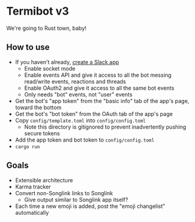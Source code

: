# Termibot v3

We're going to Rust town, baby!

## How to use

* If you haven't already, [create a Slack app](https://api.slack.com/authentication/basics)
  * Enable socket mode
  * Enable events API and give it access to all the bot messing read/write events, reactions and threads
  * Enable OAuth2 and give it access to all the same bot events
  * Only needs "bot" events, not "user" events
* Get the bot's "app token" from the "basic info" tab of the app's page, toward the bottom
* Get the bot's "bot token" from the OAuth tab of the app's page
* Copy `config/template.toml` into `config/config.toml`
  * Note this directory is gitignored to prevent inadvertently pushing secure tokens
* Add the app token and bot token to `config/config.toml`
* `cargo run`

## Goals

* Extensible architecture
* Karma tracker
* Convert non-Songlink links to Songlink
  * Give output similar to Songlink app itself?
* Each time a new emoji is added, post the "emoji changelist" automatically
